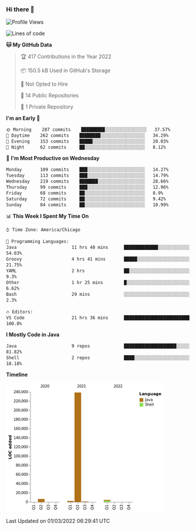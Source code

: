 ### Hi there 👋


<!--START_SECTION:waka-->
![Profile Views](http://img.shields.io/badge/Profile%20Views-20-blue)

![Lines of code](https://img.shields.io/badge/From%20Hello%20World%20I%27ve%20Written-253%20Thousand%20lines%20of%20code-blue)

**🐱 My GitHub Data** 

> 🏆 417 Contributions in the Year 2022
 > 
> 📦 150.5 kB Used in GitHub's Storage 
 > 
> 🚫 Not Opted to Hire
 > 
> 📜 14 Public Repositories 
 > 
> 🔑 1 Private Repository 
 > 
**I'm an Early 🐤** 

```text
🌞 Morning    287 commits    █████████░░░░░░░░░░░░░░░░   37.57% 
🌆 Daytime    262 commits    ████████░░░░░░░░░░░░░░░░░   34.29% 
🌃 Evening    153 commits    █████░░░░░░░░░░░░░░░░░░░░   20.03% 
🌙 Night      62 commits     ██░░░░░░░░░░░░░░░░░░░░░░░   8.12%

```
📅 **I'm Most Productive on Wednesday** 

```text
Monday       109 commits    ███░░░░░░░░░░░░░░░░░░░░░░   14.27% 
Tuesday      113 commits    ███░░░░░░░░░░░░░░░░░░░░░░   14.79% 
Wednesday    219 commits    ███████░░░░░░░░░░░░░░░░░░   28.66% 
Thursday     99 commits     ███░░░░░░░░░░░░░░░░░░░░░░   12.96% 
Friday       68 commits     ██░░░░░░░░░░░░░░░░░░░░░░░   8.9% 
Saturday     72 commits     ██░░░░░░░░░░░░░░░░░░░░░░░   9.42% 
Sunday       84 commits     ██░░░░░░░░░░░░░░░░░░░░░░░   10.99%

```


📊 **This Week I Spent My Time On** 

```text
⌚︎ Time Zone: America/Chicago

💬 Programming Languages: 
Java                     11 hrs 40 mins      █████████████░░░░░░░░░░░░   54.03% 
Groovy                   4 hrs 41 mins       █████░░░░░░░░░░░░░░░░░░░░   21.75% 
YAML                     2 hrs               ██░░░░░░░░░░░░░░░░░░░░░░░   9.3% 
Other                    1 hr 25 mins        █░░░░░░░░░░░░░░░░░░░░░░░░   6.62% 
Bash                     29 mins             ░░░░░░░░░░░░░░░░░░░░░░░░░   2.3%

🔥 Editors: 
VS Code                  21 hrs 36 mins      █████████████████████████   100.0%

```

**I Mostly Code in Java** 

```text
Java                     9 repos             ████████████████████░░░░░   81.82% 
Shell                    2 repos             ████░░░░░░░░░░░░░░░░░░░░░   18.18%

```


**Timeline**

![Chart not found](https://raw.githubusercontent.com/powercasgamer/powercasgamer/master/charts/bar_graph.png) 


 Last Updated on 01/03/2022 06:29:41 UTC
<!--END_SECTION:waka-->
